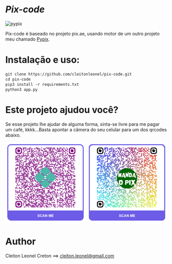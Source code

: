 # _Pix-code_

<img src="https://github.com/cleitonleonel/pypix/blob/master/pypix.png?raw=true" alt="pypix" width="450"/>

Pix-code é baseado no projeto pix.ae, usando motor de um outro projeto meu chamado [Pypix](https://github.com/cleitonleonel/pypix.git).
# Instalação e uso:

```shell
git clone https://github.com/cleitonleonel/pix-code.git
cd pix-code
pip3 install -r requirements.txt
python3 app.py
```


# Este projeto ajudou você?

Se esse projeto lhe ajudar de alguma forma, sinta-se livre para me pagar um café, kkkk...Basta apontar a câmera do seu celular para um dos qrcodes abaixo.

<img src="https://github.com/cleitonleonel/pypix/blob/master/qrcode.png?raw=true" alt="QRCode Doação" width="250"/>

<img src="https://github.com/cleitonleonel/pypix/blob/master/artistic.gif?raw=true" alt="QRCode Doação" width="250"/>

# Author

Cleiton Leonel Creton ==> cleiton.leonel@gmail.com